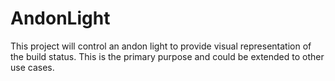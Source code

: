 # AndonLight
This project will control an andon light to provide visual representation of the build status.  This is the primary purpose and could be extended to other use cases.
